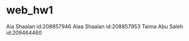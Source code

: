 # web_hw1
Aia Shaalan      id:208857946
Alaa Shaalan     id:208857953
Taima Abu Saleh  id:209464460
